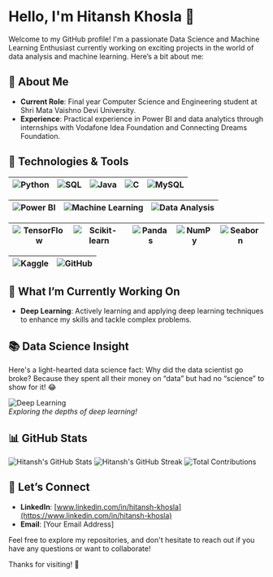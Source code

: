 # Hello, I'm Hitansh Khosla 👋

Welcome to my GitHub profile! I'm a passionate Data Science and Machine Learning Enthusiast currently working on exciting projects in the world of data analysis and machine learning. Here’s a bit about me:

## 🚀 About Me

- **Current Role**: Final year Computer Science and Engineering student at Shri Mata Vaishno Devi University.
- **Experience**: Practical experience in Power BI and data analytics through internships with Vodafone Idea Foundation and Connecting Dreams Foundation.

## 🔧 Technologies & Tools

| ![Python](https://img.shields.io/badge/Python-3776AB?style=flat&logo=python&logoColor=white) | ![SQL](https://img.shields.io/badge/SQL-4479A1?style=flat&logo=sql&logoColor=white) | ![Java](https://img.shields.io/badge/Java-007396?style=flat&logo=java&logoColor=white) | ![C](https://img.shields.io/badge/C-A8B9CC?style=flat&logo=c&logoColor=black) | ![MySQL](https://img.shields.io/badge/MySQL-00758F?style=flat&logo=mysql&logoColor=white) |
|:---:|:---:|:---:|:---:|:---:|

| ![Power BI](https://img.shields.io/badge/Power_BI-1F77C1?style=flat&logo=powerbi&logoColor=white) | ![Machine Learning](https://img.shields.io/badge/Machine_Learning-FF7F0E?style=flat&logo=python&logoColor=white) | ![Data Analysis](https://img.shields.io/badge/Data_Analysis-FF6F61?style=flat&logo=python&logoColor=white) |
|:---:|:---:|:---:|

| ![TensorFlow](https://img.shields.io/badge/TensorFlow-FF6F00?style=flat&logo=tensorflow&logoColor=white) | ![Scikit-learn](https://img.shields.io/badge/Scikit--learn-F7931E?style=flat&logo=scikit-learn&logoColor=white) | ![Pandas](https://img.shields.io/badge/Pandas-150458?style=flat&logo=pandas&logoColor=white) | ![NumPy](https://img.shields.io/badge/NumPy-013243?style=flat&logo=numpy&logoColor=white) | ![Seaborn](https://img.shields.io/badge/Seaborn-00A3E0?style=flat&logo=python&logoColor=white) |
|:---:|:---:|:---:|:---:|:---:|

| ![Kaggle](https://img.shields.io/badge/Kaggle-20BEFF?style=flat&logo=kaggle&logoColor=white) | ![GitHub](https://img.shields.io/badge/GitHub-181717?style=flat&logo=github&logoColor=white) |
|:---:|:---:|

## 🌟 What I’m Currently Working On

- **Deep Learning**: Actively learning and applying deep learning techniques to enhance my skills and tackle complex problems.

## 📚 Data Science Insight

Here's a light-hearted data science fact: Why did the data scientist go broke? Because they spent all their money on “data” but had no “science” to show for it! 😂

![Deep Learning](https://media.giphy.com/media/26FxybCFvFgFhw5jG/giphy.gif)  
*Exploring the depths of deep learning!*

## 📊 GitHub Stats

![Hitansh's GitHub Stats](https://github-readme-stats.vercel.app/api?username=hitanshkhosla&show_icons=true&hide_title=true&count_private=true&include_all_commits=true)
![Hitansh's GitHub Streak](https://github-readme-streak-stats.herokuapp.com/?user=hitanshkhosla&theme=dark)
![Total Contributions](https://github-readme-stats.vercel.app/api?username=hitanshkhosla&show_icons=true&count_private=true&hide_title=true&hide=prs&include_all_commits=true)

## 🤝 Let’s Connect

- **LinkedIn**: [www.linkedin.com/in/hitansh-khosla](https://www.linkedin.com/in/hitansh-khosla)
- **Email**: [Your Email Address]

Feel free to explore my repositories, and don't hesitate to reach out if you have any questions or want to collaborate!

Thanks for visiting! 🚀
